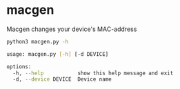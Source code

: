 # macgen
Macgen changes your device\'s MAC-address
```bash
python3 macgen.py -h

usage: macgen.py [-h] [-d DEVICE]

options:
  -h, --help           show this help message and exit
  -d, --device DEVICE  Device name

```
